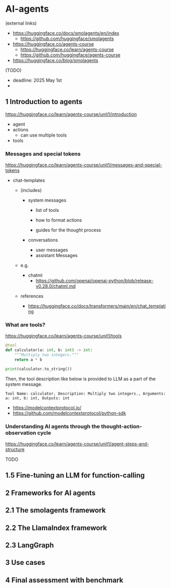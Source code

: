 # AI-agents



(external links)

- https://huggingface.co/docs/smolagents/en/index
  - https://github.com/huggingface/smolagents
- https://huggingface.co/agents-course
  - https://huggingface.co/learn/agents-course
  - https://github.com/huggingface/agents-course
- https://huggingface.co/blog/smolagents



(TODO)

- deadline: 2025 May 1st
- 



## 1 Introduction to agents

https://huggingface.co/learn/agents-course/unit1/introduction

- agent
- actions
  - can use multiple tools
- tools



### Messages and special tokens

https://huggingface.co/learn/agents-course/unit1/messages-and-special-tokens

- chat-templates

  - (includes)

    - system messages

      - list of tools

      - how to format actions
      - guides for the thought process

    - conversations

      - user messages
      - assistant Messages

  - e.g.

    - chatml
      - https://github.com/openai/openai-python/blob/release-v0.28.0/chatml.md

  - references

    - https://huggingface.co/docs/transformers/main/en/chat_templating

### What are tools?

https://huggingface.co/learn/agents-course/unit1/tools

```py
@tool
def calculator(a: int, b: int) -> int:
    """Multiply two integers."""
    return a * b

print(calculator.to_string())
```

Then, the tool description like below is provided to LLM as a part of the system message.

```
Tool Name: calculator, Description: Multiply two integers., Arguments: a: int, b: int, Outputs: int
```



- https://modelcontextprotocol.io/
- https://github.com/modelcontextprotocol/python-sdk

### Understanding AI agents through the thought-action-observation cycle

https://huggingface.co/learn/agents-course/unit1/agent-steps-and-structure

TODO



## 1.5 Fine-tuning an LLM for function-calling



## 2 Frameworks for AI agents



## 2.1 The smolagents framework



## 2.2 The LlamaIndex framework



## 2.3 LangGraph



## 3 Use cases



## 4 Final assessment with benchmark

